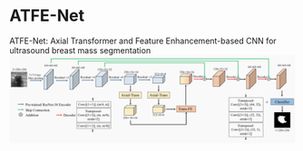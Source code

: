 # ATFE-Net
ATFE-Net: Axial Transformer and Feature Enhancement-based CNN for ultrasound breast mass segmentation
![image](https://github.com/ma-zhou/ATFE-Net/blob/main/ATFE-Net.PNG)
